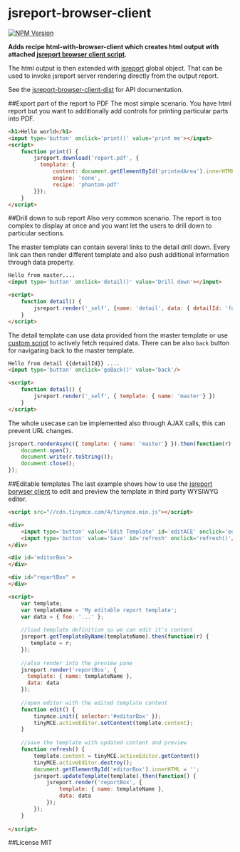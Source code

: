# jsreport-browser-client

[![NPM Version](http://img.shields.io/npm/v/jsreport-browser-client.svg?style=flat-square)](https://npmjs.com/package/jsreport-browser-client)

**Adds recipe html-with-browser-client which creates html output with attached [jsreport browser client script](https://github.com/jsreport/jsreport-browser-client-dist).**

The html output is then extended with [jsreport](https://github.com/jsreport/jsreport-browser-client-dist) global object. That can be used to invoke jsreport server rendering directly from the output report.

See the [jsreport-browser-client-dist](https://github.com/jsreport/jsreport-browser-client-dist) for API documentation.


##Export part of the report to PDF
The most simple scenario. You have html report but you want to additionally add controls for printing particular parts into PDF.
```html
<h1>Hello world</h1>
<input type='button' onclick='print()' value='print me'></input>
<script>
	function print() {
		jsreport.download('report.pdf', { 
		  template: { 
	          content: document.getElementById('printedArea').innerHTML,
	          engine: 'none',
	          recipe: 'phantom-pdf'
	    }});
	}
</script>
```


##Drill down to sub report
Also very common scenario. The report is too complex to display at once and you want let the users to drill down to particular sections. 

The master template can contain several links to the detail drill down. Every link can then render different template and also push additional information through data property.
```html
Hello from master....
<input type='button' onclick='detail()' value='Drill down'></input>

<script>
    function detail() {
        jsreport.render('_self', {name: 'detail', data: { detailId: 'foo' }});
    }
</script>
```

The detail template can use data provided from the master template or use [custom script](http://jsreport.net/learn/scripts) to actively fetch required data. There can be also `back` button for navigating back to the master template.
```html
Hello from detail {{detailId}} ....
<input type='button' onclick='goBack()' value='back'/>

<script>
    function detail() {
        jsreport.render('_self', { template: { name: 'master'} })
    }
</script>
```

The whole usecase can be implemented also through AJAX calls, this can prevent URL changes.

```js
jsreport.renderAsync({ template: { name: 'master'} }).then(function(r) {
	document.open();
    document.write(r.toString());
    document.close();
});
```


##Editable templates
The last example shows how to use the [jsreport borwser client](https://github.com/jsreport/jsreport-browser-client-dist) to edit and preview the template in third party WYSIWYG editor.

```html
<script src="//cdn.tinymce.com/4/tinymce.min.js"></script>

<div>
    <input type='button' value='Edit Template' id='editACE' onclick='edit()'/>
    <input type='button' value='Save' id='refresh' onclick='refresh()'/>
</div>

<div id='editorBox'>
</div>

<div id="reportBox" >
</div>

<script>
    var template;
    var templateName = 'My editable report template';
    var data = { foo: '...' };
    
    //load template definition so we can edit it's content
    jsreport.getTemplateByName(templateName).then(function(r) {
       template = r;
    });
 
    //also render into the preview pane
    jsreport.render('reportBox', { 
      template: { name: templateName }, 
      data: data 
    });
    
    //open editor with the edited template content
    function edit() {
        tinymce.init({ selector:'#editorBox' });
        tinyMCE.activeEditor.setContent(template.content);
    }
    
    //save the template with updated content and preview
    function refresh() {
        template.content = tinyMCE.activeEditor.getContent()
        tinyMCE.activeEditor.destroy();
        document.getElementById('editorBox').innerHTML = '';
        jsreport.updateTemplate(template).then(function() {
            jsreport.render('reportBox', { 
	            template: { name: templateName }, 
	            data: data
	        });    
        });
    }    
    
</script>
```

##License
MIT